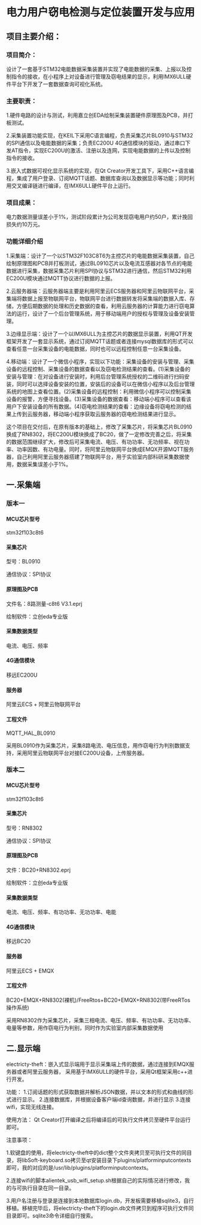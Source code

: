 # 电力用户窃电检测与定位装置开发与应用
## 项目主要介绍：
### 项目简介：
设计了一套基于STM32电能数据采集装置并实现了电能数据的采集、上报以及控制指令的接收，在小程序上对设备进行管理及窃电结果的显示，利用IMX6ULL硬件平台下开发了一套数据查询可视化系统。
### 主要职责：
1.硬件电路的设计与测试，利用嘉立创EDA绘制采集装置硬件原理图及PCB，并打板测试。

2.采集装置功能实现，在KEIL下采用C语言编程，负责采集芯片BL0910与STM32的SPI通信以及电能数据的采集；负责EC200U 4G通信模块的驱动，通过串口下发AT指令，实现EC200U的激活、注册以及连网，实现电能数据的上传以及控制指令的接收。

3.嵌入式数据可视化显示系统的实现，在Qt Creator开发工具下，采用C++语言编程，集成了用户登录、订阅MQTT话题、数据库查询以及数据显示等功能；同时利用交叉编译链进行编译，在IMX6ULL硬件平台上运行。
### 项目成果：
电力数据测量误差小于1%，测试阶段累计为公司发现窃电用户约50户，累计挽回损失约10万元。

### 功能详细介绍
1.采集端：设计了一个以STM32F103C8T6为主控芯片的电能数据采集装置，自己绘制原理图和PCB并打板测试，通过BL0910芯片以及电流互感器对各节点的电能数据进行采集，数据采集芯片利用SPI协议与STM32进行通信，然后STM32利用EC200U模块通过MQTT协议进行数据的上报。

2.云服务器端：云服务器端主要是利用阿里云ECS服务器和阿里云物联网平台，采集端将数据上报至物联网平台，物联网平台进行数据转发将采集端的数据入库、存储，方便后期数据的处理和历史数据的查看，利用云服务器的计算能力进行窃电算法的运行，设计了一个后台管理系统，用于移动端用户的授权与管理及设备安装管理。

3.边缘显示端：设计了一个以IMX6ULL为主控芯片的数据显示装置，利用QT开发框架开发了一套显示系统，通过订阅MQTT话题或者连接mysql数据库的形式可以查看任意一台采集设备的电能数据，同时也可以远程控制任意一台采集设备。

4.移动端：设计了一个微信小程序，实现以下功能：采集设备的安装与管理、采集设备的远程控制、采集设备的数据查看以及窃电检测结果的查看。(1)采集设备的安装与管理：在对设备进行安装时，利用后台管理系统授权的二维码进行扫码安装，同时可以选择设备安装的位置，安装后的设备可以在微信小程序以及后台管理系统的地图上查看位置。(2)采集设备的远程控制：利用微信小程序可以控制采集设备的报警，方便寻找设备。(3)采集设备的数据查看：移动端小程序可以查看该用户下安装设备的所有数据。(4)窃电检测结果的查看：边缘设备将窃电检测的结果上传到云服务器，移动端小程序获取云服务器的窃电检测结果进行显示。

这个项目在交付后，在原有版本的基础上，修改了采集芯片，将采集芯片BL0910换成了RN8302，将EC200U模块换成了BC20，做了一定修改完善之后，将采集的数据范围继续扩大，修改后可采集电流、电压、有功功率、无功频率、视在功率、功率因数、有功电量。同时，将阿里云物联网平台换成EMQX开源MQTT服务器，自己利用阿里云服务器搭建了物联网平台，用于实验室内部科研采集数据使用，数据采集误差小于1%。

## 一.采集端
### 版本一
#### MCU芯片型号
stm32f103c8t6
#### 采集芯片
型号：BL0910

通信协议：SPI协议
#### 原理图及PCB
文件名：8路测量-c8t6 V3.1.eprj

绘制软件：立创eda专业版
#### 采集数据类型
电流、电压、频率
#### 4G通信模块
移远EC200U
#### 服务器
阿里云ECS + 阿里云物联网平台
#### 工程文件
MQTT_HAL_BL0910

采用BL0910作为采集芯片，采集8路电流、电压信息，用作窃电行为判别数据支持，采用阿里云物联网平台对接EC200U设备，上传服务器。
### 版本二
#### MCU芯片型号
stm32f103c8t6
#### 采集芯片
型号：RN8302

通信协议：SPI协议
#### 原理图及PCB
文件：BC20+RN8302.eprj

绘制软件：立创eda专业版
#### 采集数据类型
电流、电压、频率、有功功率、无功功率、电能
#### 4G通信模块
移远BC20
#### 服务器
阿里云ECS + EMQX
#### 工程文件
BC20+EMQX+RN8302(裸机)/FreeRtos+BC20+EMQX+RN8302(带FreeRTos操作系统)

采用RN8302作为采集芯片，采集三相电流、电压、频率、有功功率、无功功率、电量等参数，用作窃电行为判别，同时作为实验室内部采集数据使用
## 二.显示端
electricty-theft：嵌入式显示端用于显示采集端上传的数据，通过连接到EMQX服务器或者阿里云服务器， 采用基于IMX6ULL的硬件平台，采用Qt框架采用c++进行开发。

功能：
    1.订阅话题的形式获取数据并解析JSON数据，并以文本的形式和曲线的形式进行显示。
    2.连接数据库，并根据设备客户端id查询数据，并进行显示
    3.连接wifi，实现无线连接。
    
使用方法：
    Qt Creator打开编译之后将编译后的可执行文件拷贝至硬件平台运行即可。
    
注意事项：

1.软键盘的使用，将electricty-theft中的dict整个文件夹拷贝至可执行文件的同目录，将libSoft-keyboard.so拷贝至qt安装目录下plugins/platforminputcontexts即可，我的对应的是/usr/lib/plugins/platforminputcontexts。

2.连接wifi的脚本alientek_usb_wifi_setup.sh根据自己的实际情况进行修改，我的与可执行目录在同一目录。
    
3.用户名注册与登录是连接到本地数据库login.db，开发板需要移植sqlite3，自行移植。移植完毕后，将electricty-theft下的login.db文件拷贝到程序可执行文件同目录即可。sqlite3命令详细自行搜索。
        
        
   
    
    
